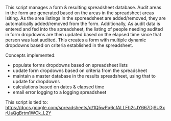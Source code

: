 This script manages a form & resulting spreadsheet database.  Audit areas in the form are generated based on the areas in the spreadsheet areas lsiting.  As the area listings in the sporeadsheet are added/removed, they are automatically added/removed from the form.
Additionally, As audit data is entered and fed into the spreadsheet, the listing of people needing audited in form dropdowns are then updated based on the elapsed time since that person was last audited. 
This creates a form with multiple dynamic dropdowns based on criteria established in the spreadsheet.

Concepts implemented:
- populate forms dropdowns based on spreadsheet lists
- update form dropdowns based on criteria from the spreadsheet
- maintain a master database in the results spreadsheet, using that to update for dropdowns
- calculations based on dates & elapsed time
- email error logging to a logging spreadsheet

This script is tied to: https://docs.google.com/spreadsheets/d/1Q5wPq6cfALLFh2sJY667DjSU3xrUaQgBrtm1WCk_L2Y
